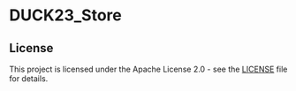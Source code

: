# DUCK23_Store

## License
This project is licensed under the Apache License 2.0 - see the [LICENSE](LICENSE) file for details.
